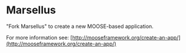 Marsellus
=====

"Fork Marsellus" to create a new MOOSE-based application.

For more information see: [http://mooseframework.org/create-an-app/](http://mooseframework.org/create-an-app/)
